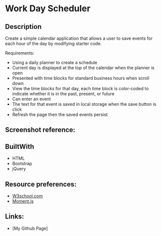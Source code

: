 # Work Day Scheduler

## Description 

Create a simple calendar application that allows a user to save events for each hour of the day by modifying starter code.  

Requirements:
* Using a daily planner to create a schedule
* Current day is displayed at the top of the calendar when the planner is open
* Presented with time blocks for standard business hours when scroll down
* View the time blocks for that day, each time block is color-coded to indicate whether it is in the past, present, or future
* Can enter an event
* The text for that event is saved in local storage when the save button is click
* Refresh the page then the saved events persist

## Screenshot reference:

## BuiltWith

* HTML
* Bootstrap
* jQuery

## Resource preferences:
* [W3school.com](https://www.w3schools.com/jquery/jquery_intro.asp)
* [Moment.js](https://momentjs.com/) 

## Links:
* [My Github Page]


